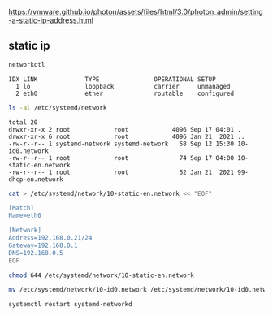 

https://vmware.github.io/photon/assets/files/html/3.0/photon_admin/setting-a-static-ip-address.html

## static ip
```sh
networkctl
```
```
IDX LINK             TYPE               OPERATIONAL SETUP
  1 lo               loopback           carrier     unmanaged
  2 eth0             ether              routable    configured
```

```sh
ls -al /etc/systemd/network
```
```
total 20
drwxr-xr-x 2 root            root            4096 Sep 17 04:01 .
drwxr-xr-x 6 root            root            4096 Jan 21  2021 ..
-rw-r--r-- 1 systemd-network systemd-network   58 Sep 12 15:30 10-id0.network
-rw-r--r-- 1 root            root              74 Sep 17 04:00 10-static-en.network
-rw-r--r-- 1 root            root              52 Jan 21  2021 99-dhcp-en.network

```


```sh
cat > /etc/systemd/network/10-static-en.network << "EOF"

[Match]
Name=eth0

[Network]
Address=192.168.0.21/24
Gateway=192.168.0.1
DNS=192.168.0.5
EOF

```

```sh
chmod 644 /etc/systemd/network/10-static-en.network

mv /etc/systemd/network/10-id0.network /etc/systemd/network/10-id0.network.orig
```
```sh
systemctl restart systemd-networkd

```


